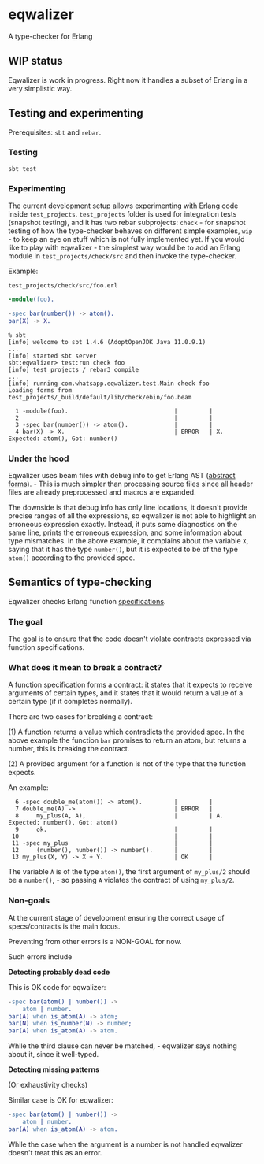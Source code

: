 # eqwalizer

A type-checker for Erlang

## WIP status

Eqwalizer is work in progress.
Right now it handles a subset of Erlang in a very simplistic way.

## Testing and experimenting

Prerequisites: `sbt` and `rebar`.

### Testing 

```
sbt test
```

### Experimenting

The current development setup allows experimenting with Erlang code inside 
`test_projects`. `test_projects` folder is used for integration tests
(snapshot testing), and it has two rebar subprojects: `check` - for snapshot
testing of how the type-checker behaves on different simple examples, `wip` - 
to keep an eye on stuff which is not fully implemented yet. If you would like 
to play with eqwalizer - the simplest way would be to add an Erlang module in
`test_projects/check/src` and then invoke the type-checker. 

Example:

`test_projects/check/src/foo.erl`

```erlang
-module(foo).

-spec bar(number()) -> atom().
bar(X) -> X.
```  

```
% sbt
[info] welcome to sbt 1.4.6 (AdoptOpenJDK Java 11.0.9.1)
...
[info] started sbt server
sbt:eqwalizer> test:run check foo
[info] test_projects / rebar3 compile
...
[info] running com.whatsapp.eqwalizer.test.Main check foo
Loading forms from test_projects/_build/default/lib/check/ebin/foo.beam
  
  1 -module(foo).                              |         |
  2                                            |         |
  3 -spec bar(number()) -> atom().             |         |
  4 bar(X) -> X.                               | ERROR   | X. Expected: atom(), Got: number()
```

### Under the hood

Eqwalizer uses beam files with debug info to get Erlang AST 
([abstract forms](https://erlang.org/doc/apps/erts/absform.html)). - This is 
much simpler than processing source files since all header files are already
preprocessed and macros are expanded.

The downside is that debug info has only line locations, it doesn't provide 
precise ranges of all the expressions, so eqwalizer is not able to highlight
an erroneous expression exactly. Instead, it puts some diagnostics on the same
line, prints the erroneous expression, and some information about type mismatches.
In the above example, it complains about the variable `X`, saying that it has 
the type `number()`, but it is expected to be of the type `atom()` according to 
the provided spec.

## Semantics of type-checking

Eqwalizer checks Erlang function [specifications](http://erlang.org/doc/reference_manual/typespec.html).

### The goal

The goal is to ensure that the code doesn't violate contracts expressed via 
function specifications.

### What does it mean to break a contract?

A function specification forms a contract: it states that it expects to receive
arguments of certain types, and it states that it would return 
a value of a certain type (if it completes normally). 

There are two cases for breaking a contract:

(1) A function returns a value which contradicts the provided spec. In the 
above example the function `bar` promises to return an atom, but returns 
a number, this is breaking the contract.

(2) A provided argument for a function is not of the type that the function 
expects.

An example:

```
  6 -spec double_me(atom()) -> atom().         |         |
  7 double_me(A) ->                            | ERROR   |
  8     my_plus(A, A),                         |         | A. Expected: number(), Got: atom()
  9     ok.                                    |         |
 10                                            |         |
 11 -spec my_plus                              |         |
 12     (number(), number()) -> number().      |         |
 13 my_plus(X, Y) -> X + Y.                    | OK      |
 ``` 

The variable `A` is of the type `atom()`, the first argument of `my_plus/2` 
should be a `number()`, - so passing `A` violates the contract of using `my_plus/2`.

### Non-goals

At the current stage of development ensuring the correct usage of specs/contracts
is the main focus.

Preventing from other errors is a NON-GOAL for now.

Such errors include

**Detecting probably dead code**

This is OK code for eqwalizer:

```erlang
-spec bar(atom() | number()) ->
    atom | number.
bar(A) when is_atom(A) -> atom;
bar(N) when is_number(N) -> number;
bar(A) when is_atom(A) -> atom.
```  

While the third clause can never be matched, - eqwalizer says nothing about it,
since it well-typed.

**Detecting missing patterns**

(Or exhaustivity checks)

Similar case is OK for eqwalizer:

```erlang
-spec bar(atom() | number()) ->
    atom | number.
bar(A) when is_atom(A) -> atom.
```  

While the case when the argument is a number is not handled eqwalizer doesn't
treat this as an error.
